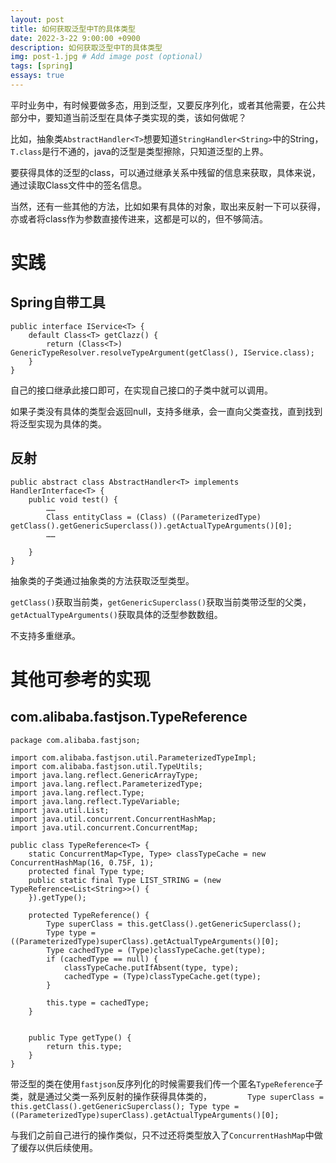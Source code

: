 ```yaml
---
layout: post
title: 如何获取泛型中T的具体类型
date: 2022-3-22 9:00:00 +0900
description: 如何获取泛型中T的具体类型
img: post-1.jpg # Add image post (optional)
tags: [spring]
essays: true  
---
```




平时业务中，有时候要做多态，用到泛型，又要反序列化，或者其他需要，在公共部分中，要知道当前泛型在具体子类实现的类，该如何做呢？



比如，抽象类`AbstractHandler<T>`想要知道`StringHandler<String>`中的String，`T.class`是行不通的，java的泛型是类型擦除，只知道泛型的上界。

要获得具体的泛型的class，可以通过继承关系中残留的信息来获取，具体来说，通过读取Class文件中的签名信息。

当然，还有一些其他的方法，比如如果有具体的对象，取出来反射一下可以获得，亦或者将class作为参数直接传进来，这都是可以的，但不够简洁。

# 实践

## Spring自带工具

```
public interface IService<T> {
    default Class<T> getClazz() {
        return (Class<T>) GenericTypeResolver.resolveTypeArgument(getClass(), IService.class);
    }
}
```

自己的接口继承此接口即可，在实现自己接口的子类中就可以调用。

如果子类没有具体的类型会返回null，支持多继承，会一直向父类查找，直到找到将泛型实现为具体的类。

## 反射

```
public abstract class AbstractHandler<T> implements HandlerInterface<T> {
	public void test() {
		……
    	Class entityClass = (Class) ((ParameterizedType) getClass().getGenericSuperclass()).getActualTypeArguments()[0];
		……

	}
}
```

抽象类的子类通过抽象类的方法获取泛型类型。

`getClass()`获取当前类，`getGenericSuperclass()`获取当前类带泛型的父类，`getActualTypeArguments()`获取具体的泛型参数数组。

不支持多重继承。

# 其他可参考的实现

## com.alibaba.fastjson.TypeReference

```
package com.alibaba.fastjson;

import com.alibaba.fastjson.util.ParameterizedTypeImpl;
import com.alibaba.fastjson.util.TypeUtils;
import java.lang.reflect.GenericArrayType;
import java.lang.reflect.ParameterizedType;
import java.lang.reflect.Type;
import java.lang.reflect.TypeVariable;
import java.util.List;
import java.util.concurrent.ConcurrentHashMap;
import java.util.concurrent.ConcurrentMap;

public class TypeReference<T> {
    static ConcurrentMap<Type, Type> classTypeCache = new ConcurrentHashMap(16, 0.75F, 1);
    protected final Type type;
    public static final Type LIST_STRING = (new TypeReference<List<String>>() {
    }).getType();

    protected TypeReference() {
        Type superClass = this.getClass().getGenericSuperclass();
        Type type = ((ParameterizedType)superClass).getActualTypeArguments()[0];
        Type cachedType = (Type)classTypeCache.get(type);
        if (cachedType == null) {
            classTypeCache.putIfAbsent(type, type);
            cachedType = (Type)classTypeCache.get(type);
        }

        this.type = cachedType;
    }


    public Type getType() {
        return this.type;
    }
}
```

带泛型的类在使用`fastjson`反序列化的时候需要我们传一个匿名`TypeReference`子类，就是通过父类一系列反射的操作获得具体类的，`        Type superClass = this.getClass().getGenericSuperclass();
        Type type = ((ParameterizedType)superClass).getActualTypeArguments()[0];`

与我们之前自己进行的操作类似，只不过还将类型放入了`ConcurrentHashMap`中做了缓存以供后续使用。

